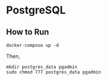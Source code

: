 # PostgreSQL

## How to Run
```shell
docker-compose up -d
```
Then,
```shell
mkdir postgres_data pgadmin
sudo chmod 777 postgres_data pgadmin
```
